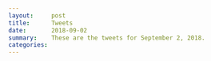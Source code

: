 ```yaml
---
layout:     post
title:      Tweets
date:       2018-09-02
summary:    These are the tweets for September 2, 2018.
categories:
---
```


